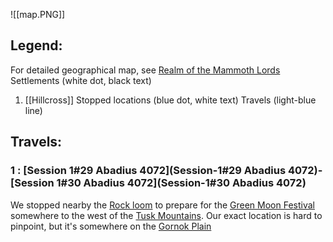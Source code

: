 ![[map.PNG]]
## Legend: 
For detailed geographical map, see [Realm of the Mammoth Lords](Realm-of-the-Mammoth-Lords)
Settlements (white dot, black text)
1. [[Hillcross]]
Stopped locations (blue dot, white text)
Travels (light-blue line)

## Travels:
### 1 : [Session 1#29 Abadius 4072](Session-1#29 Abadius 4072)-[Session 1#30 Abadius 4072](Session-1#30 Abadius 4072)
We stopped nearby the [Rock loom](Rock-loom) to prepare for the [Green Moon Festival](Green-Moon-Festival) somewhere to the west of the [Tusk Mountains](Tusk-Mountains). Our exact location is hard to pinpoint, but it's somewhere on the [Gornok Plain](Gornok-Plain)
